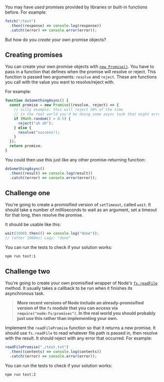 You may have _used_ promises provided by libraries or built-in functions before. For example:

```js
fetch("/test")
  .then((response) => console.log(response))
  .catch((error) => console.error(error));
```

But how do you _create_ your own promise objects?

## Creating promises

You can create your own promise objects with [`new Promise()`](https://developer.mozilla.org/en-US/docs/Web/JavaScript/Reference/Global_Objects/Promise/Promise). You have to pass in a function that defines when the promise will resolve or reject. This function is passed two arguments: `resolve` and `reject`. These are functions you call with the value you want to resolve/reject with.

For example:

```js
function doSomethingAsync() {
  const promise = new Promise((resolve, reject) => {
    // silly example: this will reject 50% of the time
    // in the real world you'd be doing some async task that might error
    if (Math.random() > 0.5) {
      reject("uh oh");
    } else {
      resolve("success!);
    }
  });
  return promise;
}
```

You could then use this just like any other promise-returning function:

```js
doSomethingAsync()
  .then((result) => console.log(result))
  .catch((error) => console.error(error));
```

## Challenge one

You're going to create a promisified version of `setTimeout`, called `wait`. It should take a number of millliseconds to wait as an argument, set a timeout for that long, then resolve the promise.

It should be usable like this:

```js
wait(1000).then(() => console.log("done"));
// (after 1000ms) Logs: "done"
```

You can run the tests to check if your solution works:

```shell
npm run test:1
```

## Challenge two

You're going to create your own promisified wrapper of Node's [`fs.readFile`](https://nodejs.org/api/fs.html#fs_fs_readfile_path_options_callback) method. It usually takes a callback to be run when it finishes its asynchronous task.

> **More recent versions of Node include an already-promisified version of the `fs` module that you can access via `require("node:fs/promises")`. In the real world you should probably just use this rather than implementing your own.**

Implement the `readFilePromise` function so that it returns a new promise. It should use `fs.readFile` to read whatever file path is passed in, then resolve with the result. It should reject with any error that occurred. For example:

```js
readFilePromise("./test.txt")
  .then((contents) => console.log(contents))
  .catch((error) => console.error(error));
```

You can run the tests to check if your solution works:

```shell
npm run test:2
```

